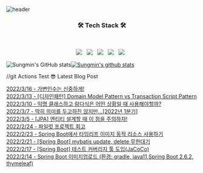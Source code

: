 

![header](https://capsule-render.vercel.app/api?type=waving&color=gradient&height=300&section=header&text=Sungmin_github😀&fontSize=70)

<h3 align="center"><b>🛠 Tech Stack 🛠</b></h3>
</br>
<p align="center">
<img src="https://img.shields.io/badge/JavaScript-F7DF1E?style=flat-square&logo=JavaScript&logoColor=white"/></a> &nbsp
<img src="https://img.shields.io/badge/Node.js-339933?style=flat-square&logo=Node.js&logoColor=white"/></a> &nbsp
<!-- <img src="https://img.shields.io/badge/Android-3DDC84?style=flat-square&logo=Android&logoColor=white"/></a> &nbsp -->
<img src="https://img.shields.io/badge/MongoDB-47A248?style=flat-square&logo=MongoDB&logoColor=white"/></a> &nbsp 
<img src="https://img.shields.io/badge/MySQL-4479A1?style=flat-square&logo=MySQL&logoColor=white"/></a> &nbsp 
<img src="https://img.shields.io/badge/Amazon AWS-232F3E?style=flat-square&logo=Amazon%20AWS&logoColor=white"/></a> &nbsp </p>


![Sungmin's GitHub stats](https://github-readme-stats.vercel.app/api?username=sungmin69355&show_icons=true&theme=radical)[![Sungmin's github stats](https://github-readme-stats.vercel.app/api/top-langs/?username=sungmin69355&show_icons=true&hide_border=true&title_color=004386&icon_color=004386&layout=compact)](https://github.com/sungmin69355)

//git Actions Test
😎 Latest Blog Post

[2022/3/16 - 가변인수는 신중하게!](https://applepick.tistory.com/154) <br>
[2022/3/13 - [디자인패턴] Domain Model Pattern vs Transaction Script Pattern](https://applepick.tistory.com/153) <br>
[2022/3/10 - 익명 클래스하고 람다식은 어떤 상황일 때 사용해야할까?](https://applepick.tistory.com/152) <br>
[2022/3/7 - 딱히 의미를 두고하진 않지만...[2022년 1분기]](https://applepick.tistory.com/151) <br>
[2022/3/5 - [JPA] 엔티티 설계할 때 이 점을 주의하자!](https://applepick.tistory.com/150) <br>
[2022/2/24 - 파일럿 프로젝트 회고](https://applepick.tistory.com/149) <br>
[2022/2/23 - Spring Boot에서 타임리프 이미지 동적 리소스 사용하기](https://applepick.tistory.com/148) <br>
[2022/2/21 - [Spring Boot] mybatis update, delete 무한대기](https://applepick.tistory.com/147) <br>
[2022/2/17 - [Spring Boot] 테스트 커버리지 툴 도입(JaCoCo)](https://applepick.tistory.com/146) <br>
[2022/2/14 - Spring Boot 이미지업로드 (환경: gradle, java11,Spring Boot 2.6.2, thymeleaf)](https://applepick.tistory.com/145) <br>
